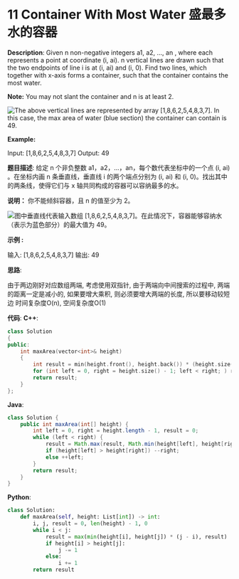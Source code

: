 # 11 Container With Most Water 盛最多水的容器

__Description__:
Given n non-negative integers a1, a2, ..., an , where each represents a point at coordinate (i, ai). n vertical lines are drawn such that the two endpoints of line i is at (i, ai) and (i, 0). Find two lines, which together with x-axis forms a container, such that the container contains the most water.

__Note:__ You may not slant the container and n is at least 2.

![The above vertical lines are represented by array [1,8,6,2,5,4,8,3,7]. In this case, the max area of water (blue section) the container can contain is 49.](https://s3-lc-upload.s3.amazonaws.com/uploads/2018/07/17/question_11.jpg)

__Example:__

Input: [1,8,6,2,5,4,8,3,7]
Output: 49

__题目描述__:
给定 n 个非负整数 a1，a2，...，an，每个数代表坐标中的一个点 (i, ai) 。在坐标内画 n 条垂直线，垂直线 i 的两个端点分别为 (i, ai) 和 (i, 0)。找出其中的两条线，使得它们与 x 轴共同构成的容器可以容纳最多的水。

__说明：__
你不能倾斜容器，且 n 的值至少为 2。

![图中垂直线代表输入数组 [1,8,6,2,5,4,8,3,7]。在此情况下，容器能够容纳水（表示为蓝色部分）的最大值为 49。](https://s3-lc-upload.s3.amazonaws.com/uploads/2018/07/17/question_11.jpg)

__示例 :__

输入: [1,8,6,2,5,4,8,3,7]
输出: 49

__思路__:

由于两边刚好对应数组两端, 考虑使用双指针, 由于两端向中间搜索的过程中, 两端的距离一定是减小的, 如果要增大乘积, 则必须要增大两端的长度, 所以要移动较短边
时间复杂度O(n), 空间复杂度O(1)

__代码__:
__C++__:

```C++
class Solution 
{
public:
    int maxArea(vector<int>& height) 
    {
        int result = min(height.front(), height.back()) * (height.size() - 1);
        for (int left = 0, right = height.size() - 1; left < right; ) result = max(result, (right - left) * (height[left] < height[right] ? height[left++] : height[right--]));
        return result;
    }
};
```

__Java__:

```Java
class Solution {
    public int maxArea(int[] height) {
        int left = 0, right = height.length - 1, result = 0;
        while (left < right) {
            result = Math.max(result, Math.min(height[left], height[right]) * (right - left));
            if (height[left] > height[right]) --right;
            else ++left;
        }
        return result;
    }
}
```

__Python__:

```Python
class Solution:
    def maxArea(self, height: List[int]) -> int:
        i, j, result = 0, len(height) - 1, 0
        while i < j:
            result = max(min(height[i], height[j]) * (j - i), result)
            if height[i] > height[j]:
                j -= 1
            else:
                i += 1
        return result
```
